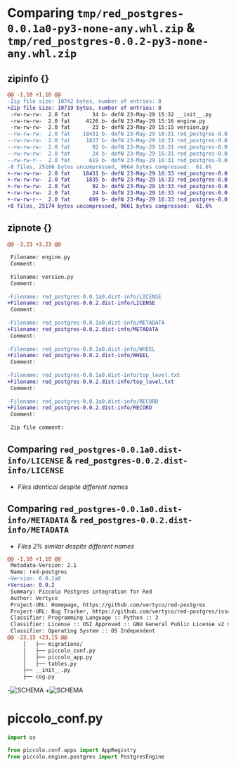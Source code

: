 # Comparing `tmp/red_postgres-0.0.1a0-py3-none-any.whl.zip` & `tmp/red_postgres-0.0.2-py3-none-any.whl.zip`

## zipinfo {}

```diff
@@ -1,10 +1,10 @@
-Zip file size: 10742 bytes, number of entries: 8
+Zip file size: 10719 bytes, number of entries: 8
 -rw-rw-rw-  2.0 fat       34 b- defN 23-May-29 15:32 __init__.py
 -rw-rw-rw-  2.0 fat     4126 b- defN 23-May-29 15:16 engine.py
 -rw-rw-rw-  2.0 fat       23 b- defN 23-May-29 15:15 version.py
--rw-rw-rw-  2.0 fat    18431 b- defN 23-May-29 16:31 red_postgres-0.0.1a0.dist-info/LICENSE
--rw-rw-rw-  2.0 fat     1837 b- defN 23-May-29 16:31 red_postgres-0.0.1a0.dist-info/METADATA
--rw-rw-rw-  2.0 fat       92 b- defN 23-May-29 16:31 red_postgres-0.0.1a0.dist-info/WHEEL
--rw-rw-rw-  2.0 fat       24 b- defN 23-May-29 16:31 red_postgres-0.0.1a0.dist-info/top_level.txt
--rw-rw-r--  2.0 fat      619 b- defN 23-May-29 16:31 red_postgres-0.0.1a0.dist-info/RECORD
-8 files, 25186 bytes uncompressed, 9664 bytes compressed:  61.6%
+-rw-rw-rw-  2.0 fat    18431 b- defN 23-May-29 16:33 red_postgres-0.0.2.dist-info/LICENSE
+-rw-rw-rw-  2.0 fat     1835 b- defN 23-May-29 16:33 red_postgres-0.0.2.dist-info/METADATA
+-rw-rw-rw-  2.0 fat       92 b- defN 23-May-29 16:33 red_postgres-0.0.2.dist-info/WHEEL
+-rw-rw-rw-  2.0 fat       24 b- defN 23-May-29 16:33 red_postgres-0.0.2.dist-info/top_level.txt
+-rw-rw-r--  2.0 fat      609 b- defN 23-May-29 16:33 red_postgres-0.0.2.dist-info/RECORD
+8 files, 25174 bytes uncompressed, 9661 bytes compressed:  61.6%
```

## zipnote {}

```diff
@@ -3,23 +3,23 @@
 
 Filename: engine.py
 Comment: 
 
 Filename: version.py
 Comment: 
 
-Filename: red_postgres-0.0.1a0.dist-info/LICENSE
+Filename: red_postgres-0.0.2.dist-info/LICENSE
 Comment: 
 
-Filename: red_postgres-0.0.1a0.dist-info/METADATA
+Filename: red_postgres-0.0.2.dist-info/METADATA
 Comment: 
 
-Filename: red_postgres-0.0.1a0.dist-info/WHEEL
+Filename: red_postgres-0.0.2.dist-info/WHEEL
 Comment: 
 
-Filename: red_postgres-0.0.1a0.dist-info/top_level.txt
+Filename: red_postgres-0.0.2.dist-info/top_level.txt
 Comment: 
 
-Filename: red_postgres-0.0.1a0.dist-info/RECORD
+Filename: red_postgres-0.0.2.dist-info/RECORD
 Comment: 
 
 Zip file comment:
```

## Comparing `red_postgres-0.0.1a0.dist-info/LICENSE` & `red_postgres-0.0.2.dist-info/LICENSE`

 * *Files identical despite different names*

## Comparing `red_postgres-0.0.1a0.dist-info/METADATA` & `red_postgres-0.0.2.dist-info/METADATA`

 * *Files 2% similar despite different names*

```diff
@@ -1,10 +1,10 @@
 Metadata-Version: 2.1
 Name: red-postgres
-Version: 0.0.1a0
+Version: 0.0.2
 Summary: Piccolo Postgres integration for Red
 Author: Vertyco
 Project-URL: Homepage, https://github.com/vertyco/red-postgres
 Project-URL: Bug Tracker, https://github.com/vertyco/red-postgres/issues
 Classifier: Programming Language :: Python :: 3
 Classifier: License :: OSI Approved :: GNU General Public License v2 or later (GPLv2+)
 Classifier: Operating System :: OS Independent
@@ -23,15 +23,15 @@
     │   ├── migrations/
     │   ├── piccolo_conf.py
     │   ├── piccolo_app.py
     │   ├── tables.py
     ├── __init__.py
     ├── cog.py
 ```
-![SCHEMA](.github\ASSETS\schema.png)
+![SCHEMA](.github/ASSETS/schema.png)
 
 # piccolo_conf.py
 ```python
 import os
 
 from piccolo.conf.apps import AppRegistry
 from piccolo.engine.postgres import PostgresEngine
```

